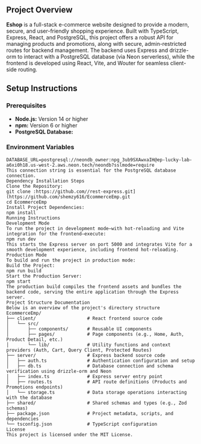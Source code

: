
## Project Overview

**Eshop** is a full-stack e-commerce website designed to provide a modern, secure, and user-friendly shopping experience. Built with TypeScript, Express, React, and PostgreSQL, this project offers a robust API for managing products and promotions, along with secure, admin-restricted routes for backend management. The backend uses Express and drizzle-orm to interact with a PostgreSQL database (via Neon serverless), while the frontend is developed using React, Vite, and Wouter for seamless client-side routing.

## Setup Instructions

### Prerequisites

- **Node.js:** Version 14 or higher
- **npm:** Version 6 or higher
- **PostgreSQL Database:** 

### Environment Variables

```env
DATABASE_URL=postgresql://neondb_owner:npg_3ub9SXAwxaIH@ep-lucky-lab-a6xi0h18.us-west-2.aws.neon.tech/neondb?sslmode=require
This connection string is essential for the PostgreSQL database connection.
Dependency Installation Steps
Clone the Repository:
git clone :https://github.com//rest-express.git](https://github.com/shemzy616/EcommerceEmp.git
cd EcommerceEmp
Install Project Dependencies:
npm install
Running Instructions
Development Mode
To run the project in development mode—with hot-reloading and Vite integration for the frontend—execute:
npm run dev
This starts the Express server on port 5000 and integrates Vite for a smooth development experience, including frontend hot-reloading.
Production Mode
To build and run the project in production mode:
Build the Project:
npm run build
Start the Production Server:
npm start
The production build compiles the frontend assets and bundles the backend code, serving the entire application through the Express server.
Project Structure Documentation
Below is an overview of the project's directory structure
EcommerceEmp/
├── client/                   # React frontend source code
│   └── src/
│       ├── components/       # Reusable UI components
│       ├── pages/            # Page components (e.g., Home, Auth, Product Detail, etc.)
│       └── lib/              # Utility functions and context providers (Auth, Cart, Query Client, Protected Routes)
├── server/                   # Express backend source code
│   ├── auth.ts               # Authentication configuration and setup
│   ├── db.ts                 # Database connection and schema verification using drizzle-orm and Neon
│   ├── index.ts              # Express server entry point
│   ├── routes.ts             # API route definitions (Products and Promotions endpoints)
│   └── storage.ts            # Data storage operations interacting with the database
├── shared/                   # Shared schemas and types (e.g., Zod schemas)
├── package.json              # Project metadata, scripts, and dependencies
└── tsconfig.json             # TypeScript configuration
License
This project is licensed under the MIT License.
